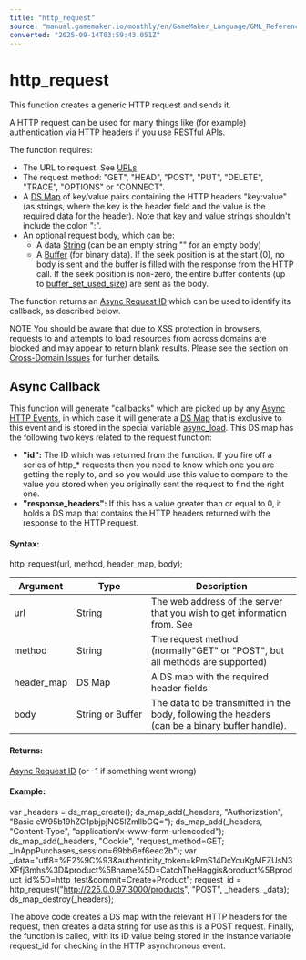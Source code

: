 ```yaml
---
title: "http_request"
source: "manual.gamemaker.io/monthly/en/GameMaker_Language/GML_Reference/Asynchronous_Functions/HTTP/http_request.htm"
converted: "2025-09-14T03:59:43.051Z"
---
```


# http\_request

This function creates a generic HTTP request and sends it.

A HTTP request can be used for many things like (for example) authentication via HTTP headers if you use RESTful APIs.

The function requires:

-   The URL to request. See [URLs](HTTP.htm#urls)
-   The request method: "GET", "HEAD", "POST", "PUT", "DELETE", "TRACE", "OPTIONS" or "CONNECT".
-   A [DS Map](../../Data_Structures/DS_Maps/ds_map_create.md) of key/value pairs containing the HTTP headers "key:value" (as strings, where the key is the header field and the value is the required data for the header). Note that key and value strings shouldn't include the colon ":".
-   An optional request body, which can be:
    -   A data [String](../../../GML_Overview/Data_Types.md) (can be an empty string "" for an empty body)
    -   A [Buffer](../../Buffers/buffer_create.md) (for binary data). If the seek position is at the start (0), no body is sent and the buffer is filled with the response from the HTTP call. If the seek position is non-zero, the entire buffer contents (up to [buffer\_set\_used\_size](../../Buffers/buffer_set_used_size.md)) are sent as the body.

The function returns an [Async Request ID](../Asynchronous_Functions.md) which can be used to identify its callback, as described below.

NOTE You should be aware that due to XSS protection in browsers, requests to and attempts to load resources from across domains are blocked and may appear to return blank results. Please see the section on [Cross-Domain Issues](HTTP.md) for further details.

## Async Callback

This function will generate "callbacks" which are picked up by any [Async HTTP Events](../../../../The_Asset_Editors/Object_Properties/Async_Events/HTTP.md), in which case it will generate a [DS Map](../../Data_Structures/DS_Maps/ds_map_create.md) that is exclusive to this event and is stored in the special variable [async\_load](../../../GML_Overview/Variables/Builtin_Global_Variables/async_load.md). This DS map has the following two keys related to the request function:

-   **"id":** The ID which was returned from the function. If you fire off a series of http\_\* requests then you need to know which one you are getting the reply to, and so you would use this value to compare to the value you stored when you originally sent the request to find the right one.
-   **"response\_headers":** If this has a value greater than or equal to 0, it holds a DS map that contains the HTTP headers returned with the response to the HTTP request.

#### Syntax:

http\_request(url, method, header\_map, body);

| Argument | Type | Description |
| --- | --- | --- |
| url | String | The web address of the server that you wish to get information from. See |
| method | String | The request method (normally"GET" or "POST", but all methods are supported) |
| header_map | DS Map | A DS map with the required header fields |
| body | String or Buffer | The data to be transmitted in the body, following the headers (can be a binary buffer handle). |

#### Returns:

[Async Request ID](../Asynchronous_Functions.md) (or -1 if something went wrong)

#### Example:

var \_headers = ds\_map\_create();
ds\_map\_add(\_headers, "Authorization", "Basic eW95b19hZG1pbjpjNG5lZmllbGQ=");
ds\_map\_add(\_headers, "Content-Type", "application/x-www-form-urlencoded");
ds\_map\_add(\_headers, "Cookie", "request\_method=GET; \_InAppPurchases\_session=69bb6ef6eec2b");
var \_data="utf8=%E2%9C%93&authenticity\_token=kPmS14DcYcuKgMFZUsN3XFfj3mhs%3D&product%5Bname%5D=CatchTheHaggis&product%5Bproduct\_id%5D=http\_test&commit=Create+Product";
request\_id = http\_request("http://225.0.0.97:3000/products", "POST", \_headers, \_data);
ds\_map\_destroy(\_headers);

The above code creates a DS map with the relevant HTTP headers for the request, then creates a data string for use as this is a POST request. Finally, the function is called, with its ID value being stored in the instance variable request\_id for checking in the HTTP asynchronous event.